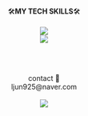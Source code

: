 <!-- <div align="center">
<img src="https://capsule-render.vercel.app/api?type=waving&color=0:DAA520, 100:654ea3&height=230&section=header&text=Junyoung's&fontSize=30&fontColor=ffdde1&fontAlignY=30&descAlign=65&descSize=50&section=header&desc=github&descSize=50&descAlignY=30">
</div>
--> 
<p align="center">
 🛠️<b>MY TECH SKILLS</b>🛠️
 <br><br>
  <a href="https://skillicons.dev">
    <img src="https://skillicons.dev/icons?i=js,vscode,firebase" /> <br>
    <img src="https://skillicons.dev/icons?i=react,nodejs,github,sass,next,typescript" />
  </a>
</p>
 
<br><br>
<div align="center">
contact 📧<br>
ljun925@naver.com <br><br>
<a href="https://www.instagram.com/feb.25jy/" target="_blank"><img src="https://skillicons.dev/icons?i=instagram" /></a>
<br>
</div>
<br>

<div align=center>
<!-- 
![moko0428's github stats](https://github-readme-stats.vercel.app/api?username=moko0428&show_icons=true)
<div align="center">
<img src="https://capsule-render.vercel.app/api?type=waving&color=0:DAA520, 100:654ea3&height=170&section=footer">
</div>
-->

